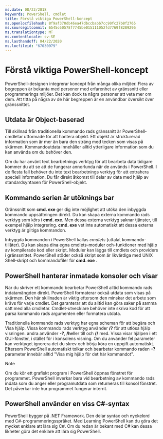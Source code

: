 ```yaml
---
ms.date: 08/23/2018
keywords: PowerShell, cmdlet
title: Förstå viktiga PowerShell-koncept
ms.openlocfilehash: 8f9af370db46ea47dbccbabb7cc90fc27b8f2765
ms.sourcegitcommit: 6545c60578f7745be015111052fd7769f8289296
ms.translationtype: MT
ms.contentlocale: sv-SE
ms.lasthandoff: 04/22/2020
ms.locfileid: "67030979"
---
```

# <a name="understanding-important-powershell-concepts"></a>Förstå viktiga PowerShell-koncept

PowerShell-designen integrerar koncept från många olika miljöer. Flera av begreppen är bekanta med personer med erfarenhet av gränssnitt eller programmerings miljöer. Det kan dock ta några personer att veta mer om dem. Att titta på några av de här begreppen är en användbar översikt över gränssnittet.

## <a name="output-is-object-based"></a>Utdata är Object-baserad

Till skillnad från traditionella kommando rads gränssnitt är PowerShell-cmdletar utformade för att hantera objekt.
Ett objekt är strukturerad information som är mer än bara den sträng med tecken som visas på skärmen. Kommandoutdata innehåller alltid ytterligare information som du kan använda om du behöver den.

Om du har använt text bearbetnings verktyg för att bearbeta data tidigare kommer du att se att de fungerar annorlunda när de används i PowerShell. I de flesta fall behöver du inte text bearbetnings verktyg för att extrahera speciell information. Du får direkt åtkomst till delar av data med hjälp av standardsyntaxen för PowerShell-objekt.

## <a name="the-command-family-is-extensible"></a>Kommando serien är utöknings bar

Gränssnitt som **cmd. exe** ger dig inte möjlighet att utöka den inbyggda kommando uppsättningen direkt. Du kan skapa externa kommando rads verktyg som körs i **cmd. exe**. Men dessa externa verktyg saknar tjänster, till exempel hjälp integrering. **cmd. exe** vet inte automatiskt att dessa externa verktyg är giltiga kommandon.

Inbyggda kommandon i PowerShell kallas *cmdlets* (uttalat kommando-tillåter). Du kan skapa dina egna cmdlets-moduler och-funktioner med hjälp av kompilerade kod eller skript. Moduler kan lägga till cmdlets och providers i gränssnittet. PowerShell stöder också skript som är likvärdiga med UNIX Shell-skript och kommandofiler för **cmd. exe** .

## <a name="powershell-handles-console-input-and-display"></a>PowerShell hanterar inmatade konsoler och visar

När du skriver ett kommando bearbetar PowerShell alltid kommando rads indatamängden direkt. PowerShell formaterar också utdata som visas på skärmen. Den här skillnaden är viktig eftersom den minskar det arbete som krävs för varje cmdlet. Det garanterar att du alltid kan göra saker på samma sätt med alla cmdletar. Cmdlet-utvecklare behöver inte skriva kod för att parsa kommando rads argumenten eller formatera utdata.

Traditionella kommando rads verktyg har egna scheman för att begära och Visa hjälp. Vissa kommando rads verktyg använder **/?** för att utlösa hjälp visningen. andra använder **-?**, **/h**eller till och **//** med. Vissa visar hjälpen i ett GUI-fönster, i stället för i konsolens visning. Om du använder fel parameter kan verktyget ignorera det du skrev och börja köra en uppgift automatiskt.
Eftersom PowerShell automatiskt tolkar och bearbetar kommando raden **–?** parameter innebär alltid "Visa mig hjälp för det här kommandot".

> [!NOTE]
> Om du kör ett grafiskt program i PowerShell öppnas fönstret för programmet.
> PowerShell inverkar bara vid bearbetning av kommando rads indata som du anger eller programutdata som returneras till konsol fönstret. Det påverkar inte hur programmet fungerar internt.

## <a name="powershell-uses-some-c-syntax"></a>PowerShell använder en viss C#-syntax

PowerShell bygger på .NET Framework. Den delar syntax och nyckelord med C#-programmeringsspråket. Med Learning PowerShell kan du göra det mycket enklare att lära sig C#. Om du redan är bekant med C# kan dessa likheter göra det enklare att lära sig PowerShell.
